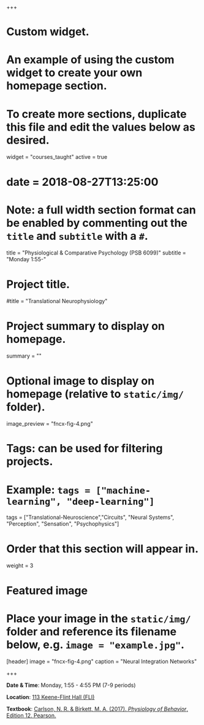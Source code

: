 +++
# Custom widget.
# An example of using the custom widget to create your own homepage section.
# To create more sections, duplicate this file and edit the values below as desired.
widget = "courses_taught"
active = true
# date = 2018-08-27T13:25:00

# Note: a full width section format can be enabled by commenting out the `title` and `subtitle` with a `#`.
title = "Physiological & Comparative Psychology (PSB 6099)"
subtitle = "Monday 1:55-"


# Project title.
#title = "Translational Neurophysiology"

# Project summary to display on homepage.
summary = ""

# Optional image to display on homepage (relative to `static/img/` folder).
image_preview = "fncx-fig-4.png"

# Tags: can be used for filtering projects.
# Example: `tags = ["machine-learning", "deep-learning"]`
tags = ["Translational-Neuroscience","Circuits", "Neural Systems", "Perception", "Sensation", "Psychophysics"]

# Order that this section will appear in.
weight = 3

# Featured image
# Place your image in the `static/img/` folder and reference its filename below, e.g. `image = "example.jpg"`.
[header]
image = "fncx-fig-4.png"
caption = "Neural Integration Networks"

+++

**Date & Time**: Monday, 1:55 - 4:55 PM (7-9 periods)

**Location**: [113 Keene-Flint Hall (FLI) ](http://campusmap.ufl.edu/#/index/0008)

**Textbook**: [Carlson, N. R. & Birkett, M. A. (2017). *Physiology of Behavior*, Edition 12. Pearson.](https://www.amazon.com/gp/offer-listing/0134080912/ref=dp_olp_rentals?ie=UTF8&f_rental=true)
